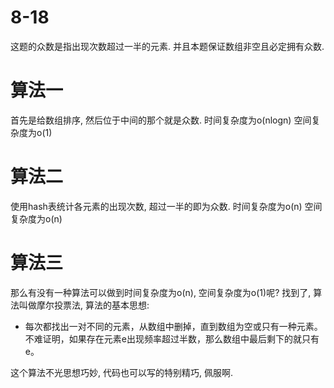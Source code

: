 # 8-18

这题的众数是指出现次数超过一半的元素.
并且本题保证数组非空且必定拥有众数.

# 算法一

首先是给数组排序, 然后位于中间的那个就是众数.
时间复杂度为o(nlogn)
空间复杂度为o(1)

# 算法二

使用hash表统计各元素的出现次数, 超过一半的即为众数.
时间复杂度为o(n)
空间复杂度为o(n)

# 算法三

那么有没有一种算法可以做到时间复杂度为o(n), 空间复杂度为o(1)呢?
找到了, 算法叫做摩尔投票法, 算法的基本思想:
- 每次都找出一对不同的元素，从数组中删掉，直到数组为空或只有一种元素。 不难证明，如果存在元素e出现频率超过半数，那么数组中最后剩下的就只有e。

这个算法不光思想巧妙, 代码也可以写的特别精巧, 佩服啊.